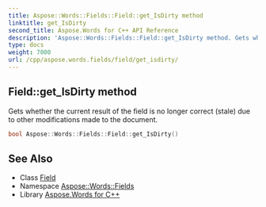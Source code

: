 ```yaml
---
title: Aspose::Words::Fields::Field::get_IsDirty method
linktitle: get_IsDirty
second_title: Aspose.Words for C++ API Reference
description: 'Aspose::Words::Fields::Field::get_IsDirty method. Gets whether the current result of the field is no longer correct (stale) due to other modifications made to the document in C++.'
type: docs
weight: 7000
url: /cpp/aspose.words.fields/field/get_isdirty/
---
```

## Field::get_IsDirty method


Gets whether the current result of the field is no longer correct (stale) due to other modifications made to the document.

```cpp
bool Aspose::Words::Fields::Field::get_IsDirty()
```

## See Also

* Class [Field](../)
* Namespace [Aspose::Words::Fields](../../)
* Library [Aspose.Words for C++](../../../)
